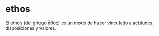 # ethos

El ethos (del griego ἦθος) es un modo de hacer vinculado a actitudes, disposiciones y valores.
